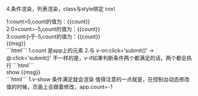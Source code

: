 4.条件渲染，列表渲染，class与style绑定
```html```
 <div id="app">
    <div v-if="count > 0">
      1:count>0,count的值为：{{count}}
    </div>
    <div v-else-if="count < 0 && count  > -5">
      2:0>count>-5,count的值为：{{count}}
    </div>
    <div v-else="count <-5">
      3:count小于-5,count的值为：{{count}}
    </div>
     {{msg}}
  </div>
```html```
1.count 是app上的元素
2.与
v-on:click='submit()' -> @:click='submit()'
不一样的是，v-if如果判断条件两个都满足的话，两个都会执行
```html```
    <div v-show='!msg==false'>
      show {{msg}}
    </div>
```html```
1.v-show 条件满足就会渲染
值得注意的一点就是，在控制台动态修改值的时候，页面上会跟着修改，app.count=-1